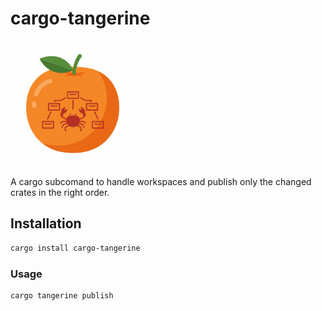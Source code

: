 # cargo-tangerine
<img src="/assets/images/cargo-tangerine.png" alt="cargo-tangerine logo" width="200"/>

A cargo subcomand to handle workspaces and publish only the changed crates in the right order.

## Installation

```bash
cargo install cargo-tangerine
```

### Usage

```bash
cargo tangerine publish
```
